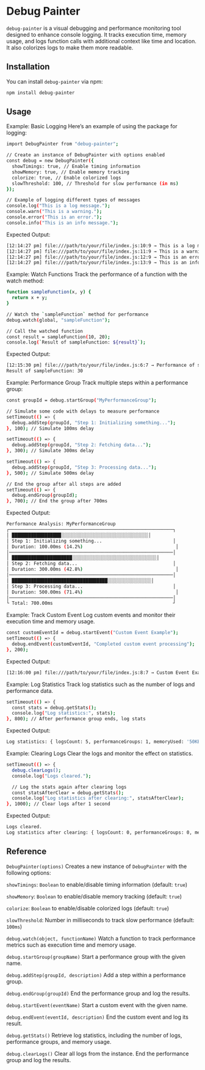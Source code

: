 # Debug Painter

`debug-painter` is a visual debugging and performance monitoring tool designed to enhance console logging. It tracks execution time, memory usage, and logs function calls with additional context like time and location. It also colorizes logs to make them more readable.

## Installation

You can install `debug-painter` via npm:

```bash
npm install debug-painter
```

## Usage

Example: Basic Logging
Here’s an example of using the package for logging:

```bash
import DebugPainter from "debug-painter";

// Create an instance of DebugPainter with options enabled
const debug = new DebugPainter({
  showTimings: true, // Enable timing information
  showMemory: true, // Enable memory tracking
  colorize: true, // Enable colorized logs
  slowThreshold: 100, // Threshold for slow performance (in ms)
});

// Example of logging different types of messages
console.log("This is a log message.");
console.warn("This is a warning.");
console.error("This is an error.");
console.info("This is an info message.");
```

Expected Output:

```bash
[12:14:27 pm] file:///path/to/your/file/index.js:10:9 → This is a log message.
[12:14:27 pm] file:///path/to/your/file/index.js:11:9 → This is a warning.
[12:14:27 pm] file:///path/to/your/file/index.js:12:9 → This is an error.
[12:14:27 pm] file:///path/to/your/file/index.js:13:9 → This is an info message.
```

Example: Watch Functions
Track the performance of a function with the watch method:

```bash
function sampleFunction(x, y) {
  return x + y;
}

// Watch the `sampleFunction` method for performance
debug.watch(global, "sampleFunction");

// Call the watched function
const result = sampleFunction(10, 20);
console.log(`Result of sampleFunction: ${result}`);
```

Expected Output:

```bash
[12:15:30 pm] file:///path/to/your/file/index.js:6:7 → Performance of sampleFunction: 1.22ms, Memory: 54.3KB
Result of sampleFunction: 30
```

Example: Performance Group
Track multiple steps within a performance group:

```bash
const groupId = debug.startGroup("MyPerformanceGroup");

// Simulate some code with delays to measure performance
setTimeout(() => {
  debug.addStep(groupId, "Step 1: Initializing something...");
}, 100); // Simulate 100ms delay

setTimeout(() => {
  debug.addStep(groupId, "Step 2: Fetching data...");
}, 300); // Simulate 300ms delay

setTimeout(() => {
  debug.addStep(groupId, "Step 3: Processing data...");
}, 500); // Simulate 500ms delay

// End the group after all steps are added
setTimeout(() => {
  debug.endGroup(groupId);
}, 700); // End the group after 700ms
```

Expected Output:

```bash
Performance Analysis: MyPerformanceGroup
┌────────────────────────────────────────────────────────────┐
│ ██████████████████░░░░░░░░░░░░░░░░░░░░░░░░░░░░░░░░│
│ Step 1: Initializing something...                          │
│ Duration: 100.00ms (14.2%)                                  │
│────────────────────────────────────────────────────────────│
│ ██████████████████████░░░░░░░░░░░░░░░░░░░░░░░░░░░░░░░│
│ Step 2: Fetching data...                                   │
│ Duration: 300.00ms (42.8%)                                  │
│────────────────────────────────────────────────────────────│
│ ███████████████████████████████████░░░░░░░░░░░░░░░░│
│ Step 3: Processing data...                                 │
│ Duration: 500.00ms (71.4%)                                  │
│────────────────────────────────────────────────────────────│
└ Total: 700.00ms                                            ┘
```

Example: Track Custom Event
Log custom events and monitor their execution time and memory usage.

```bash
const customEventId = debug.startEvent("Custom Event Example");
setTimeout(() => {
  debug.endEvent(customEventId, "Completed custom event processing");
}, 200);
```

Expected Output:

```bash
[12:16:00 pm] file:///path/to/your/file/index.js:8:7 → Custom Event Example → Completed custom event processing
```

Example: Log Statistics
Track log statistics such as the number of logs and performance data.

```bash
setTimeout(() => {
  const stats = debug.getStats();
  console.log("Log statistics:", stats);
}, 800); // After performance group ends, log stats
```

Expected Output:

```bash
Log statistics: { logsCount: 5, performanceGroups: 1, memoryUsed: '50KB', executionTime: '1.5ms' }
```

Example: Clearing Logs
Clear the logs and monitor the effect on statistics.

```bash
setTimeout(() => {
  debug.clearLogs();
  console.log("Logs cleared.");

  // Log the stats again after clearing logs
  const statsAfterClear = debug.getStats();
  console.log("Log statistics after clearing:", statsAfterClear);
}, 1000); // Clear logs after 1 second
```

Expected Output:

```bash
Logs cleared.
Log statistics after clearing: { logsCount: 0, performanceGroups: 0, memoryUsed: '0KB', executionTime: '0ms' }
```

## Reference

`DebugPainter(options)`
Creates a new instance of `DebugPainter` with the following options:

`showTimings`: `Boolean` to enable/disable timing information (default: `true`)

`showMemory`: `Boolean` to enable/disable memory tracking (default: `true`)

`colorize`: `Boolean` to enable/disable colorized logs (default: `true`)

`slowThreshold`: Number in milliseconds to track slow performance (default: `100ms`)

`debug.watch(object, functionName)`
Watch a function to track performance metrics such as execution time and memory usage.

`debug.startGroup(groupName)`
Start a performance group with the given name.

`debug.addStep(groupId, description)`
Add a step within a performance group.

`debug.endGroup(groupId)`
End the performance group and log the results.

`debug.startEvent(eventName)`
Start a custom event with the given name.

`debug.endEvent(eventId, description)`
End the custom event and log its result.

`debug.getStats()`
Retrieve log statistics, including the number of logs, performance groups, and memory usage.

`debug.clearLogs()`
Clear all logs from the instance.
End the performance group and log the results.
